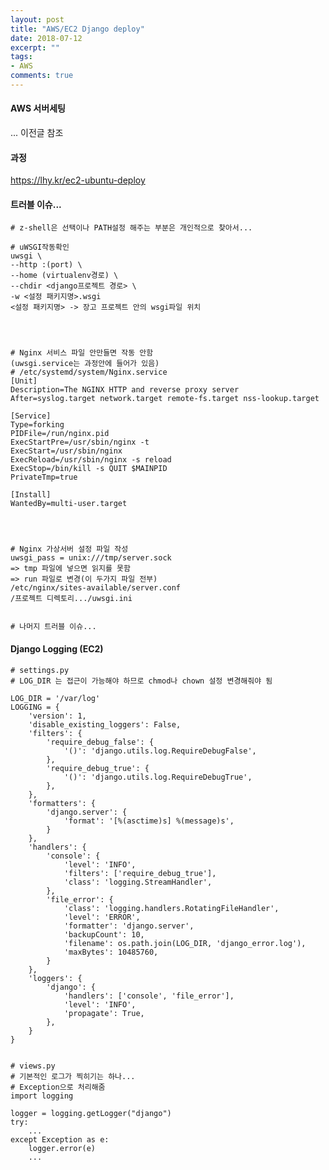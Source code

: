 ```yaml
---
layout: post
title: "AWS/EC2 Django deploy"
date: 2018-07-12
excerpt: ""
tags:
- AWS
comments: true
---
```

#### AWS 서버세팅
... 이전글 참조

#### 과정
https://lhy.kr/ec2-ubuntu-deploy

#### 트러블 이슈...
    # z-shell은 선택이나 PATH설정 해주는 부분은 개인적으로 찾아서...

    # uWSGI작동확인
    uwsgi \
    --http :(port) \
    --home (virtualenv경로) \
    --chdir <django프로젝트 경로> \
    -w <설정 패키지명>.wsgi
    <설정 패키지명> -> 장고 프로젝트 안의 wsgi파일 위치




    # Nginx 서비스 파일 안만들면 작동 안함
    (uwsgi.service는 과정안에 들어가 있음)
    # /etc/systemd/system/Nginx.service
    [Unit]
    Description=The NGINX HTTP and reverse proxy server
    After=syslog.target network.target remote-fs.target nss-lookup.target

    [Service]
    Type=forking
    PIDFile=/run/nginx.pid
    ExecStartPre=/usr/sbin/nginx -t
    ExecStart=/usr/sbin/nginx
    ExecReload=/usr/sbin/nginx -s reload
    ExecStop=/bin/kill -s QUIT $MAINPID
    PrivateTmp=true

    [Install]
    WantedBy=multi-user.target




    # Nginx 가상서버 설정 파일 작성
    uwsgi_pass = unix:///tmp/server.sock
    => tmp 파일에 넣으면 읽지를 못함
    => run 파일로 변경(이 두가지 파일 전부)
    /etc/nginx/sites-available/server.conf
    /프로젝트 디렉토리.../uwsgi.ini


    # 나머지 트러블 이슈...

#### Django Logging (EC2)
    # settings.py
    # LOG_DIR 는 접근이 가능해야 하므로 chmod나 chown 설정 변경해줘야 됨

    LOG_DIR = '/var/log'
    LOGGING = {
        'version': 1,
        'disable_existing_loggers': False,
        'filters': {
            'require_debug_false': {
                '()': 'django.utils.log.RequireDebugFalse',
            },
            'require_debug_true': {
                '()': 'django.utils.log.RequireDebugTrue',
            },
        },
        'formatters': {
            'django.server': {
                'format': '[%(asctime)s] %(message)s',
            }
        },
        'handlers': {
            'console': {
                'level': 'INFO',
                'filters': ['require_debug_true'],
                'class': 'logging.StreamHandler',
            },
            'file_error': {
                'class': 'logging.handlers.RotatingFileHandler',
                'level': 'ERROR',
                'formatter': 'django.server',
                'backupCount': 10,
                'filename': os.path.join(LOG_DIR, 'django_error.log'),
                'maxBytes': 10485760,
            }
        },
        'loggers': {
            'django': {
                'handlers': ['console', 'file_error'],
                'level': 'INFO',
                'propagate': True,
            },
        }
    }


    # views.py
    # 기본적인 로그가 찍히기는 하나...
    # Exception으로 처리해줌
    import logging

    logger = logging.getLogger("django")
  	try:
  		...
  	except Exception as e:
  		logger.error(e)
  		...

